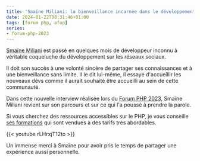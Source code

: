 ```yaml
---
title: 'Smaïne Miliani: la bienveillance incarnée dans le développement'
date: 2024-01-22T08:31:46+01:00
tags: [forum php, afup]
series:
- forum-php-2023
---
```


[Smaïne Miliani](https://twitter.com/SmaineDev) est passé en quelques mois de développeur inconnu à véritable coqueluche du développement sur les réseaux sociaux.

Il doit son succès à une volonté sincère de partager ses connaissances et à une bienveillance sans limite. Il le dit lui-même,
il essaye d'accueillir les nouveaux dévs comme il aurait souhaité être accueilli au sein de cette communauté.

Dans cette nouvelle interview réalisée lors du [Forum PHP 2023](https://event.afup.org), Smaïne Miliani revient sur son parcours
et sur ce qui l'a poussé à prendre la parole.

Si vous cherchez des ressources accessibles sur le PHP, je vous conseille [ses formations](https://www.smaine.me/) qui sont vendues à des tarifs très abordables.

{{< youtube rLHrxjT12to >}}

Un immense merci à Smaïne pour avoir pris le temps de partager une expérience aussi personnelle.